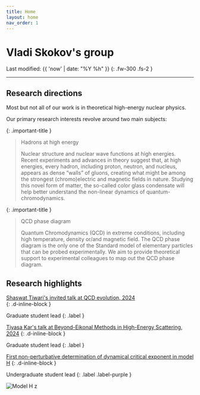 ```yaml
---
title: Home
layout: home
nav_order: 1
---
```



# Vladi Skokov's group  
Last modified: {{ 'now' | date: "%Y %h" }}
{: .fw-300 .fs-2 }


-----------------------


## Research directions

Most but not all of our work is in theoretical high-energy nuclear physics. 

Our primary research interests revolve around two main subjects:  

{: .important-title }
> Hadrons at high energy 
>
> Nuclear structure and nuclear wave functions at high energies. Recent experiments and advances in theory suggest that, at high energies, every hadron, including proton, neutron, and nucleus, appears as dense “walls” of gluons, creating what might be among the strongest (chromo)electric and magnetic fields in nature. Studying this novel form of matter, the so-called color glass condensate will help better understand the non-linear dynamics of quantum-chromodynamics.



{: .important-title }
> QCD phase diagram 
> 
> Quantum Chromodynamics (QCD) in extreme conditions, including high temperature, density or/and magnetic field. The QCD phase diagram is the only one of the Standard model of elementary particles that can be probed experimentally. We aim to provide theoretical support to experimental colleagues to map out the QCD phase diagram.   


## Research highlights 

[Shaswat Tiwari's invited talk at QCD evolution, 2024](https://agenda.infn.it/event/38747/timetable/#20240528.detailed)  
{: .d-inline-block } 

Graduate student lead 
{: .label }

[Tiyasa Kar's talk at Beyond-Eikonal Methods in High-Energy Scattering, 2024](https://indico.ectstar.eu/event/205/timetable/#20240523.detailed) 
{: .d-inline-block } 

Graduate student lead 
{: .label }


[First non-perturbative determination of dynamical critical exponent in model H](https://inspirehep.net/literature/2769440) 
{: .d-inline-block } 

Undergraduate student lead 
{: .label .label-purple }

![Model H z](https://inspirehep.net/files/66674c85c2204835d6588978249abf9d)
